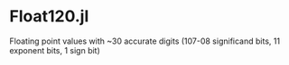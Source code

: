 # Float120.jl
Floating point values with ~30 accurate digits (107-08 significand bits, 11 exponent bits, 1 sign bit)
